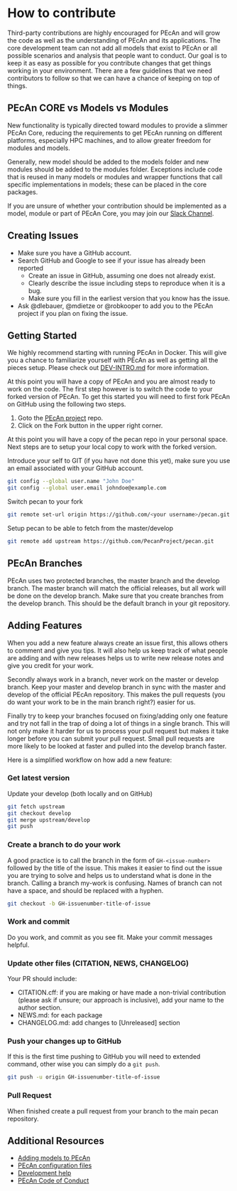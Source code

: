 # How to contribute

Third-party contributions are highly encouraged for PEcAn and will grow the code as well as the understanding of PEcAn and its applications.  The core development team can not add all models that exist to PEcAn or all possible scenarios and analysis that people want to conduct.  Our goal is to keep it as easy as possible for you contribute changes that get things working in your environment.
There are a few guidelines that we need contributors to follow so that we can have a chance of keeping on top of things.

## PEcAn CORE vs Models vs Modules

New functionality is typically directed toward modules to provide a slimmer PEcAn Core, reducing the requirements to get PEcAn running on different platforms, especially HPC machines, and to allow greater freedom for modules and models.

Generally, new model should be added to the models folder and new modules should be added to the modules folder.
Exceptions include code that is reused in many models or modules and wrapper functions that call specific implementations in models; these can be placed in the core packages.

If you are unsure of whether your contribution should be implemented as a model, module or part of PEcAn Core, you may join our [Slack Channel](https://join.slack.com/t/pecanproject/shared_invite/enQtMzkyODUyMjQyNTgzLWEzOTM1ZjhmYWUxNzYwYzkxMWVlODAyZWQwYjliYzA0MDA0MjE4YmMyOTFhMjYyMjYzN2FjODE4N2Y4YWFhZmQ).

## Creating Issues

- Make sure you have a GitHub account.
- Search GitHub and Google to see if your issue has already been reported
  - Create an issue in GitHub, assuming one does not already exist.
  - Clearly describe the issue including steps to reproduce when it is a bug.
  - Make sure you fill in the earliest version that you know has the issue.
- Ask @dlebauer, @mdietze or @robkooper to add you to the PEcAn project if you plan on fixing the issue.

## Getting Started

We highly recommend starting with running PEcAn in Docker. This will give you a chance to familiarize yourself with PEcAn as well as getting all the pieces setup. Please check out [DEV-INTRO.md](DEV-INTRO.md) for more information.

At this point you will have a copy of PEcAn and you are almost ready to work on the code. The first step however is to switch the code  to your forked version of PEcAn. To get this started you will need to first fork PEcAn on GitHub using the following two steps.

1. Goto the [PEcAn project](https://github.com/PecanProject/pecan) repo.
2. Click on the Fork button in the upper right corner.

At this point you will have a copy of the pecan repo in your personal space. Next steps are to setup your local copy to work with the forked version.

Introduce your self to GIT (if you have not done this yet), make sure you use an email associated with your GitHub account.

```bash
git config --global user.name "John Doe"
git config --global user.email johndoe@example.com
```

Switch pecan to your fork

```bash
git remote set-url origin https://github.com/<your username>/pecan.git
```

Setup pecan to be able to fetch from the master/develop

```bash
git remote add upstream https://github.com/PecanProject/pecan.git
```

## PEcAn Branches

PEcAn uses two protected branches, the master branch and the develop branch. The master branch will match the official releases, but all work will be done on the develop branch. Make sure that you create branches from the develop branch. This should be the default branch in your git repository.

## Adding Features

When you add a new feature always create an issue first, this allows others to comment and give you tips. It will also help us keep track of what people are adding and with new releases helps us to write new release notes and give you credit for your work.

Secondly always work in a  branch, never work on the master or develop branch. Keep your master and develop branch in sync with the master and develop of the official PEcAn repository. This makes the pull requests (you do want your work to be in the main branch right?) easier for us.

Finally try to keep your branches focused on fixing/adding only one feature and try not fall in the trap of doing a lot of things in a  single branch. This will not only make it harder for us to process your pull request but makes it take longer before you can submit your pull request. Small pull requests are more likely to be looked at faster and pulled into the develop branch faster.

Here is a simplified workflow on how add a new feature:

### Get latest version

Update your develop (both locally and on GitHub)

```bash
git fetch upstream
git checkout develop
git merge upstream/develop
git push
```

### Create a branch to do your work

A good practice is to call the branch in the form of `GH-<issue-number>` followed by the title of the issue. This makes it easier to find out the issue you are trying to solve and helps us to understand what is done in the branch. Calling a branch my-work is confusing. Names of branch can not have a space, and should be replaced with a hyphen.

```bash
git checkout -b GH-issuenumber-title-of-issue
```

### Work and commit

Do you work, and commit as you see fit. Make your commit messages helpful.

### Update other files (CITATION, NEWS, CHANGELOG)

Your PR should include:

- CITATION.cff: if you are making or have made a non-trivial contribution (please ask if unsure; our approach is inclusive), add your name to the author section.
- NEWS.md: for each package
- CHANGELOG.md: add changes to [Unreleased] section


### Push your changes up to GitHub

If this is the first time pushing to GitHub you will need to extended command, other wise you can simply do a `git push`.

```bash
git push -u origin GH-issuenumber-title-of-issue
```


### Pull Request

 When finished create a pull request from your branch to the main pecan repository.

## Additional Resources

- [Adding models to PEcAn](https://pecanproject.github.io/pecan-documentation/master/adding-an-ecosystem-model.html)
- [PEcAn configuration files](https://pecanproject.github.io/pecan-documentation/master/pecan-xml-configuration.html)
- [Development help](https://pecanproject.github.io/pecan-documentation/master/developer-guide.html)
- [PEcAn Code of Conduct](https://pecanproject.github.io/pecan-documentation/master/contributor-covenant-code-of-conduct.html)
